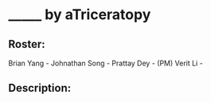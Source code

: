 # _____ by aTriceratopy
## Roster:
Brian Yang - 
Johnathan Song - 
Prattay Dey - 
(PM) Verit Li - 
## Description:
